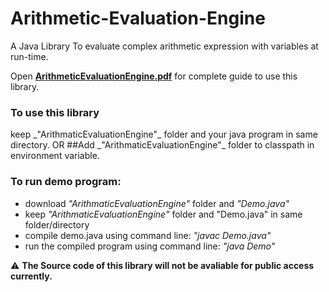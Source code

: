 # Arithmetic-Evaluation-Engine
A Java Library To evaluate complex arithmetic expression with variables at run-time.

Open [__ArithmeticEvaluationEngine.pdf__](https://github.com/VarunKhambhata/Arithmetic-Evaluation-Engine/blob/main/ArithmeticEvaluationEngine%20package.pdf) for complete guide to use this library.

<h3>To use this library</h3>
keep _"ArithmaticEvaluationEngine"_ folder and your java program in same directory.
OR
##Add _"ArithmaticEvaluationEngine"_ folder to classpath in environment variable.


<h3>To run demo program:</h3>
  
 * download _"ArithmaticEvaluationEngine"_ folder and _"Demo.java"_
 * keep _"ArithmaticEvaluationEngine"_ folder and "Demo.java" in same folder/directory
 * compile demo.java using command line: _"javac Demo.java"_
 * run the compiled program using command line: _"java Demo"_




:warning: **The Source code of this library will not be avaliable for public access currently.**
